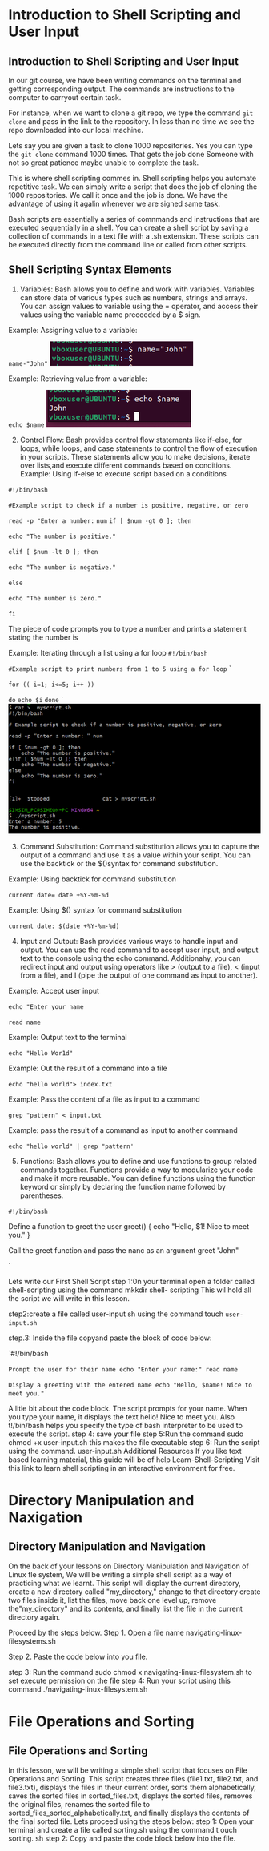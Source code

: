 # Introduction to Shell Scripting and User Input
## Introduction to Shell Scripting and User Input
In our git course, we have been writing commands on the terminal and getting corresponding output. The commands are
instructions to the computer to carryout certain task.

For instance, when we want to clone a git repo, we type the command `git clone` and pass in the link to the repository.
In less than no time we see the repo downloaded into our local machine.

Lets say you are given a task to clone 1000 repositories. Yes you can type the `git clone` command 1000 times. That
gets the job done Someone with not so great patience maybe unable to complete the task.

This is where shell scripting commes in. Shell scripting helps you automate repetitive task. We can simply write a script
that does the job of cloning the 1000 repositories. We call it once and the job is done. We have the advantage of using it
agalin whenever we are signed same task.

Bash scripts are essentially a series of comnmands and instructions that are executed sequentially in a shell. You can
create a shell script by saving a collection of commands in a text file with a .sh extension. These scripts can be executed
directly from the command line or called from other scripts.
## Shell Scripting Syntax Elements
1. Variables: Bash allows you to define and work with variables. Variables can store data of various types such as numbers, strings and arrays. You can assign values to variable using the = operator, and access their values using the variable name preceeded by a $ sign.

Example: Assigning value to a variable:

`name-"John"`
![Images](SHELL_SCRIPT_IMAGES/1.PNG)


Example: Retrieving value from a variable:

`echo $name`
![Images](SHELL_SCRIPT_IMAGES/2.PNG)

2. Control Flow: Bash provides control flow statements like if-else, for loops, while loops, and case statements to
control the flow of execution in your scripts. These statements allow you to make decisions, iterate over lists,and
execute different commands based on conditions.
Example: Using if-else to execute script based on a conditions

`#!/bin/bash`

`#Example script to check if a number is positive, negative, or zero`

`read -p "Enter a number:`
`num`
`if [ $num -gt 0 ]; then`

`echo "The number is positive."`

`elif [ $num -lt 0 ]; then`

`echo "The number is negative."`

`else`

`echo "The number is zero."`

`fi`

The piece of code prompts you to type a number and prints a statement stating the number is

Example: Iterating through a list using a for loop
`#!/bin/bash`

 `#Example script to print numbers from 1 to 5 using a for loop` `

`for (( i=1; i<=5; i++ ))`

`do`
    `echo $i`
`done`
`
![Images](SHELL_SCRIPT_IMAGES/1p.PNG)

3. Command Substitution: Command substitution allows you to capture the output of a command and use it as a
value within your script. You can use the backtick or the $()syntax for command substitution.

Example: Using backtick for command substitution

`current date= date +%Y-%m-%d`


Example: Using $() syntax for command substitution

`current date: $(date +%Y-%m-%d)`

4. Input and Output: Bash provides various ways to handle input and output. You can use the read command to
accept user input, and output text to the console using the echo command. Additionahy, you can redirect input
and output using operators like > (output to a file), < (input from a file), and I (pipe the output of one command as input to another).

Example: Accept user input

`echo "Enter your name`

`read name`

Example: Output text to the terminal

`echo "Hello Wor1d"`

Example: Out the result of a command into a file

`echo "hello world"> index.txt`

Example: Pass the content of a file as input to a command

`grep "pattern" < input.txt`

Example: pass the result of a command as input to another command

`echo "hello world" | grep "pattern'`

5. Functions: Bash allows you to define and use functions to group related commands together. Functions provide a way to modularize your code and make it more reusable. You can define functions using the function keyword or simply by declaring the function name followed by parentheses.

`#!/bin/bash`

Define a function to greet the user
greet() 
{
      echo "Hello, $1! Nice to meet you." 
}

Call the greet function and pass the nanc as an argunent
greet "John" 

`

Lets write our First Shell Script
step 1:0n your terminal open a folder called shell-scripting using the command mkkdir shell- scripting This wil hold all the script we will write in this lesson.

step2:create a file called user-input sh using the command touch `user-input.sh`

step.3: Inside the file copyand paste the block of code below:


`#!/bin/bash

`Prompt the user for their name
echo "Enter your name:"
read name`

`Display a greeting with the entered name
echo "Hello, $name! Nice to meet you."
`

A litle bit about the code block. The script prompts for your name. When you type your name, it displays the text hello!
Nice to meet you. Also t!/bin/bash helps you specify the type of bash interpreter to be used to execute the script.
step 4: save your file
step 5:Run the command sudo chmod +x user-input.sh this makes the file executable
step 6: Run the script using the command. user-input.sh
Additional Resources
If you like text based learning material, this guide will be of help Learn-Shell-Scripting
Visit this link to learn shell scripting in an interactive environment for free.

# Directory Manipulation and Naxigation
## Directory Manipulation and Navigation
On the back of your lessons on Directory Manipulation and Navigation of Linux fle system, We will be writing a simple
shell script as a way of practicing what we learnt.
This script will display the current directory, create a new directory called "my_directory," change to that directory
create two files inside it, list the files, move back one level up, remove the"my_directory" and its contents, and finally list the file in the current directory again.

Proceed by the steps below.
Step 1. Open a file name navigating-linux-filesystems.sh

Step 2. Paste the code below into you file.

step 3: Run the command sudo chmod x navigating-linux-filesystem.sh to set execute permission on the file
step 4: Run your script using this command ./navigating-linux-filesystem.sh

# File Operations and Sorting
## File Operations and Sorting
In this lesson, we will be writing a simple shell script that focuses on File Operations and Sorting.
This script creates three files (file1.txt, file2.txt, and file3.txt), displays the files in theur current order, sorts them
alphabetically, saves the sorted files in sorted_files.txt, displays the sorted files, removes the original files, renames the
sorted file to sorted_files_sorted_alphabetically.txt, and finally displays the contents of the final sorted file.
Lets proceed using the steps below:
step 1: Open your terminal and create a file called sorting.sh using the command t ouch sorting. sh
step 2: Copy and paste the code block below into the file.

